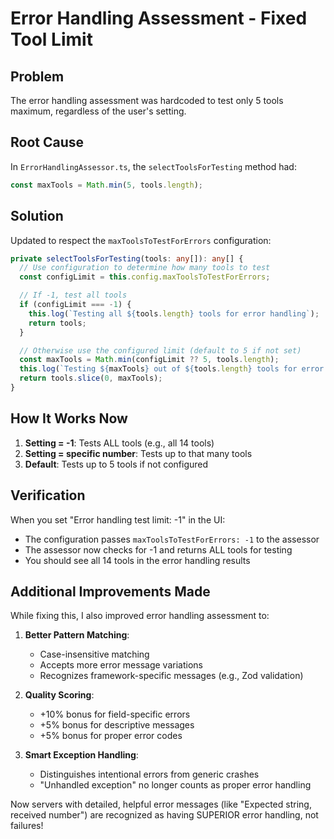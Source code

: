 # Error Handling Assessment - Fixed Tool Limit

## Problem

The error handling assessment was hardcoded to test only 5 tools maximum, regardless of the user's setting.

## Root Cause

In `ErrorHandlingAssessor.ts`, the `selectToolsForTesting` method had:

```typescript
const maxTools = Math.min(5, tools.length);
```

## Solution

Updated to respect the `maxToolsToTestForErrors` configuration:

```typescript
private selectToolsForTesting(tools: any[]): any[] {
  // Use configuration to determine how many tools to test
  const configLimit = this.config.maxToolsToTestForErrors;

  // If -1, test all tools
  if (configLimit === -1) {
    this.log(`Testing all ${tools.length} tools for error handling`);
    return tools;
  }

  // Otherwise use the configured limit (default to 5 if not set)
  const maxTools = Math.min(configLimit ?? 5, tools.length);
  this.log(`Testing ${maxTools} out of ${tools.length} tools for error handling`);
  return tools.slice(0, maxTools);
}
```

## How It Works Now

1. **Setting = -1**: Tests ALL tools (e.g., all 14 tools)
2. **Setting = specific number**: Tests up to that many tools
3. **Default**: Tests up to 5 tools if not configured

## Verification

When you set "Error handling test limit: -1" in the UI:

- The configuration passes `maxToolsToTestForErrors: -1` to the assessor
- The assessor now checks for -1 and returns ALL tools for testing
- You should see all 14 tools in the error handling results

## Additional Improvements Made

While fixing this, I also improved error handling assessment to:

1. **Better Pattern Matching**:
   - Case-insensitive matching
   - Accepts more error message variations
   - Recognizes framework-specific messages (e.g., Zod validation)

2. **Quality Scoring**:
   - +10% bonus for field-specific errors
   - +5% bonus for descriptive messages
   - +5% bonus for proper error codes

3. **Smart Exception Handling**:
   - Distinguishes intentional errors from generic crashes
   - "Unhandled exception" no longer counts as proper error handling

Now servers with detailed, helpful error messages (like "Expected string, received number") are recognized as having SUPERIOR error handling, not failures!
